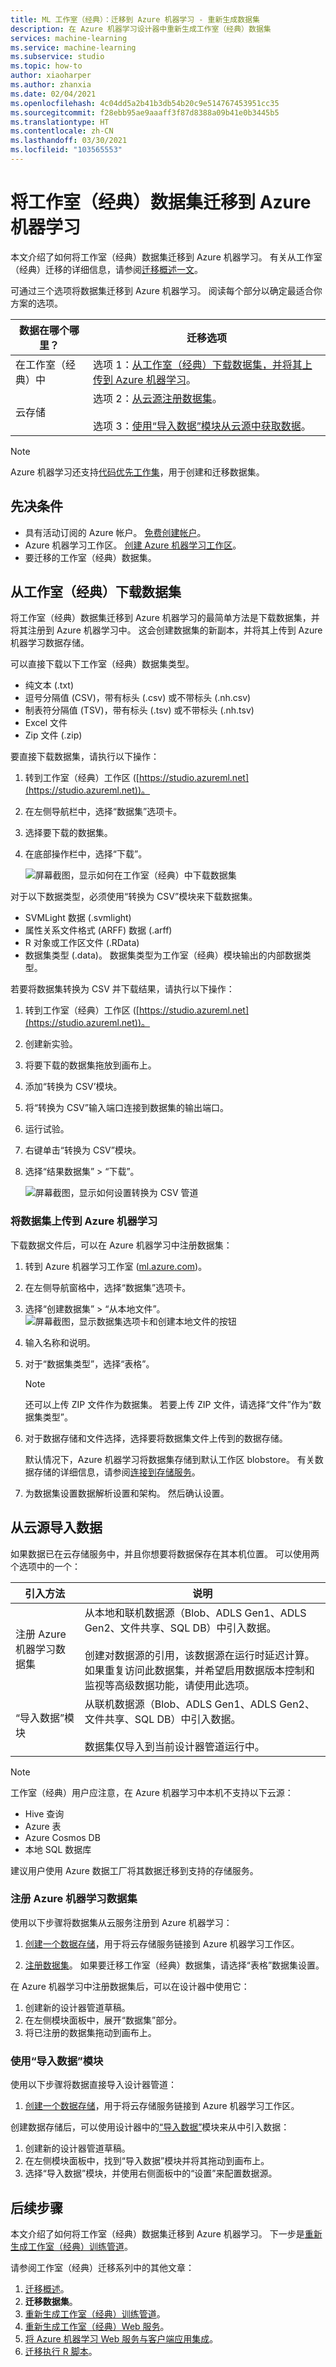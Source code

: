 ```yaml
---
title: ML 工作室（经典）：迁移到 Azure 机器学习 - 重新生成数据集
description: 在 Azure 机器学习设计器中重新生成工作室（经典）数据集
services: machine-learning
ms.service: machine-learning
ms.subservice: studio
ms.topic: how-to
author: xiaoharper
ms.author: zhanxia
ms.date: 02/04/2021
ms.openlocfilehash: 4c04dd5a2b41b3db54b20c9e514767453951cc35
ms.sourcegitcommit: f28ebb95ae9aaaff3f87d8388a09b41e0b3445b5
ms.translationtype: HT
ms.contentlocale: zh-CN
ms.lasthandoff: 03/30/2021
ms.locfileid: "103565553"
---
```

# <a name="migrate-a-studio-classic-dataset-to-azure-machine-learning"></a>将工作室（经典）数据集迁移到 Azure 机器学习

本文介绍了如何将工作室（经典）数据集迁移到 Azure 机器学习。 有关从工作室（经典）迁移的详细信息，请参阅[迁移概述一文](migrate-overview.md)。

可通过三个选项将数据集迁移到 Azure 机器学习。 阅读每个部分以确定最适合你方案的选项。


|数据在哪个哪里？ | 迁移选项  |
|---------|---------|
|在工作室（经典）中     |  选项 1：[从工作室（经典）下载数据集，并将其上传到 Azure 机器学习](#download-the-dataset-from-studio-classic)。      |
|云存储     | 选项 2：[从云源注册数据集](#import-data-from-cloud-sources)。 <br><br>  选项 3：[使用“导入数据”模块从云源中获取数据](#import-data-from-cloud-sources)。        |

> [!NOTE]
> Azure 机器学习还支持[代码优先工作集](../how-to-create-register-datasets.md)，用于创建和迁移数据集。 

## <a name="prerequisites"></a>先决条件

- 具有活动订阅的 Azure 帐户。 [免费创建帐户](https://azure.microsoft.com/free/?WT.mc_id=A261C142F)。
- Azure 机器学习工作区。 [创建 Azure 机器学习工作区](../how-to-manage-workspace.md#create-a-workspace)。
- 要迁移的工作室（经典）数据集。


## <a name="download-the-dataset-from-studio-classic"></a>从工作室（经典）下载数据集

将工作室（经典）数据集迁移到 Azure 机器学习的最简单方法是下载数据集，并将其注册到 Azure 机器学习中。 这会创建数据集的新副本，并将其上传到 Azure 机器学习数据存储。

可以直接下载以下工作室（经典）数据集类型。

* 纯文本 (.txt)
* 逗号分隔值 (CSV)，带有标头 (.csv) 或不带标头 (.nh.csv)
* 制表符分隔值 (TSV)，带有标头 (.tsv) 或不带标头 (.nh.tsv)
* Excel 文件
* Zip 文件 (.zip)

要直接下载数据集，请执行以下操作：
1. 转到工作室（经典）工作区 ([https://studio.azureml.net](https://studio.azureml.net))。
1. 在左侧导航栏中，选择“数据集”选项卡。
1. 选择要下载的数据集。
1. 在底部操作栏中，选择“下载”。

    ![屏幕截图，显示如何在工作室（经典）中下载数据集](./media/migrate-register-dataset/download-dataset.png)

对于以下数据类型，必须使用“转换为 CSV”模块来下载数据集。

* SVMLight 数据 (.svmlight) 
* 属性关系文件格式 (ARFF) 数据 (.arff) 
* R 对象或工作区文件 (.RData)
* 数据集类型 (.data)。 数据集类型为工作室（经典）模块输出的内部数据类型。

若要将数据集转换为 CSV 并下载结果，请执行以下操作：

1. 转到工作室（经典）工作区 ([https://studio.azureml.net](https://studio.azureml.net))。
1. 创建新实验。
1. 将要下载的数据集拖放到画布上。
1. 添加“转换为 CSV’模块。
1. 将“转换为 CSV”输入端口连接到数据集的输出端口。
1. 运行试验。
1. 右键单击“转换为 CSV”模块。
1. 选择“结果数据集” > “下载”。

    ![屏幕截图，显示如何设置转换为 CSV 管道](./media/migrate-register-dataset/csv-download-dataset.png)

### <a name="upload-your-dataset-to-azure-machine-learning"></a>将数据集上传到 Azure 机器学习

下载数据文件后，可以在 Azure 机器学习中注册数据集：

1. 转到 Azure 机器学习工作室 ([ml.azure.com](https://ml.azure.com))。
1. 在左侧导航窗格中，选择“数据集”选项卡。
1. 选择“创建数据集” > “从本地文件”。
    ![屏幕截图，显示数据集选项卡和创建本地文件的按钮](./media/migrate-register-dataset/register-dataset.png)
1. 输入名称和说明。
1. 对于“数据集类型”，选择“表格”。

    > [!NOTE]
    > 还可以上传 ZIP 文件作为数据集。 若要上传 ZIP 文件，请选择“文件”作为“数据集类型”。

1. 对于数据存储和文件选择，选择要将数据集文件上传到的数据存储。

    默认情况下，Azure 机器学习将数据集存储到默认工作区 blobstore。 有关数据存储的详细信息，请参阅[连接到存储服务](../how-to-access-data.md)。

1. 为数据集设置数据解析设置和架构。 然后确认设置。

## <a name="import-data-from-cloud-sources"></a>从云源导入数据

如果数据已在云存储服务中，并且你想要将数据保存在其本机位置。 可以使用两个选项中的一个：

|引入方法|说明|
|---| --- |
|注册 Azure 机器学习数据集|从本地和联机数据源（Blob、ADLS Gen1、ADLS Gen2、文件共享、SQL DB）中引入数据。 <br><br>创建对数据源的引用，该数据源在运行时延迟计算。 如果重复访问此数据集，并希望启用数据版本控制和监视等高级数据功能，请使用此选项。
|“导入数据”模块|从联机数据源（Blob、ADLS Gen1、ADLS Gen2、文件共享、SQL DB）中引入数据。 <br><br> 数据集仅导入到当前设计器管道运行中。


>[!Note]
> 工作室（经典）用户应注意，在 Azure 机器学习中本机不支持以下云源：
> - Hive 查询
> - Azure 表
> - Azure Cosmos DB
> - 本地 SQL 数据库
>
> 建议用户使用 Azure 数据工厂将其数据迁移到支持的存储服务。  

### <a name="register-an-azure-machine-learning-dataset"></a>注册 Azure 机器学习数据集

使用以下步骤将数据集从云服务注册到 Azure 机器学习： 

1. [创建一个数据存储](../how-to-connect-data-ui.md#create-datastores)，用于将云存储服务链接到 Azure 机器学习工作区。 

1. [注册数据集](../how-to-connect-data-ui.md#create-datasets)。 如果要迁移工作室（经典）数据集，请选择“表格”数据集设置。

在 Azure 机器学习中注册数据集后，可以在设计器中使用它：
 
1. 创建新的设计器管道草稿。
1. 在左侧模块面板中，展开“数据集”部分。
1. 将已注册的数据集拖动到画布上。 

### <a name="use-the-import-data-module"></a>使用“导入数据”模块

使用以下步骤将数据直接导入设计器管道：

1. [创建一个数据存储](https://github.com/MicrosoftDocs/azure-docs-pr/blob/master/articles/machine-learning/how-to-connect-data-ui.md#create-datastores)，用于将云存储服务链接到 Azure 机器学习工作区。 

创建数据存储后，可以使用设计器中的[“导入数据”](../algorithm-module-reference/import-data.md)模块来从中引入数据：

1. 创建新的设计器管道草稿。
1. 在左侧模块面板中，找到“导入数据”模块并将其拖动到画布上。
1. 选择“导入数据”模块，并使用右侧面板中的“设置”来配置数据源。

## <a name="next-steps"></a>后续步骤

本文介绍了如何将工作室（经典）数据集迁移到 Azure 机器学习。 下一步是[重新生成工作室（经典）训练管道](migrate-rebuild-experiment.md)。


请参阅工作室（经典）迁移系列中的其他文章：

1. [迁移概述](migrate-overview.md)。
1. **迁移数据集**。
1. [重新生成工作室（经典）训练管道](migrate-rebuild-experiment.md)。
1. [重新生成工作室（经典）Web 服务](migrate-rebuild-web-service.md)。
1. [将 Azure 机器学习 Web 服务与客户端应用集成](migrate-rebuild-integrate-with-client-app.md)。
1. [迁移执行 R 脚本](migrate-execute-r-script.md)。
